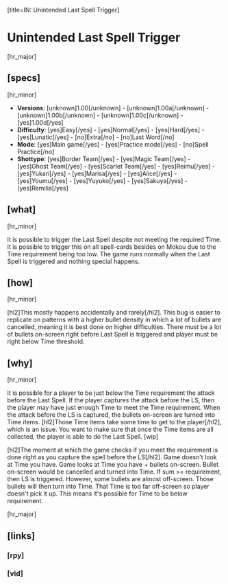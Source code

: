 [title=IN: Unintended Last Spell Trigger]
# Unintended Last Spell Trigger
[hr_major]

## [specs]
[hr_minor]

* **Versions**: [unknown]1.00[/unknown] - [unknown]1.00a[/unknown] - [unknown]1.00b[/unknown] - [unknown]1.00c[/unknown] - [yes]1.00d[/yes]
* **Difficulty**: [yes]Easy[/yes] - [yes]Normal[/yes] - [yes]Hard[/yes] - [yes]Lunatic[/yes] - [no]Extra[/no] - [no]Last Word[/no]
* **Mode**: [yes]Main game[/yes] - [yes]Practice mode[/yes] - [no]Spell Practice[/no]
* **Shottype**: [yes]Border Team[/yes] - [yes]Magic Team[/yes] - [yes]Ghost Team[/yes] - [yes]Scarlet Team[/yes] - [yes]Reimu[/yes] - [yes]Yukari[/yes] - [yes]Marisa[/yes] - [yes]Alice[/yes] - [yes]Youmu[/yes] - [yes]Yuyuko[/yes] - [yes]Sakuya[/yes] - [yes]Remilia[/yes]


## [what]
[hr_minor]

It is possible to trigger the Last Spell despite not meeting the required Time. It is possible to trigger this on all spell-cards besides on Mokou due to the Time requirement being too low. The game runs normally when the Last Spell is triggered and nothing special happens.

## [how]
[hr_minor]

[hl2]This mostly happens accidentally and rarely[/hl2]. This bug is easier to replicate on patterns with a higher bullet density in which a lot of bullets are cancelled, meaning it is best done on higher difficulties. There must be a lot of bullets on-screen right before Last Spell is triggered and player must be right below Time threshold.

## [why]
[hr_minor]

It is possible for a player to be just below the Time requirement the attack before the Last Spell. If the player captures the attack before the LS, then the player may have just enough Time to meet the Time requirement. When the attack before the LS is captured, the bullets on-screen are turned into Time items. [hl2]Those Time items take some time to get to the player[/hl2], which is an issue. You want to make sure that once the Time items are all collected, the player is able to do the Last Spell. [wip]

[hl2]The moment at which the game checks if you meet the requirement is done right as you capture the spell before the LS[/hl2].
Game doesn't look at Time you have.
Game looks at Time you have + bullets on-screen.
Bullet on-screen would be cancelled and turned into Time.
If sum >= requirement, then LS is triggered.
However, some bullets are almost off-screen. Those bullets will then turn into Time. That Time is too far off-screen so player doesn't pick it up.
This means it's possible for Time to be below requirement.



[hr_major]
## [links]

### [rpy]

### [vid]

